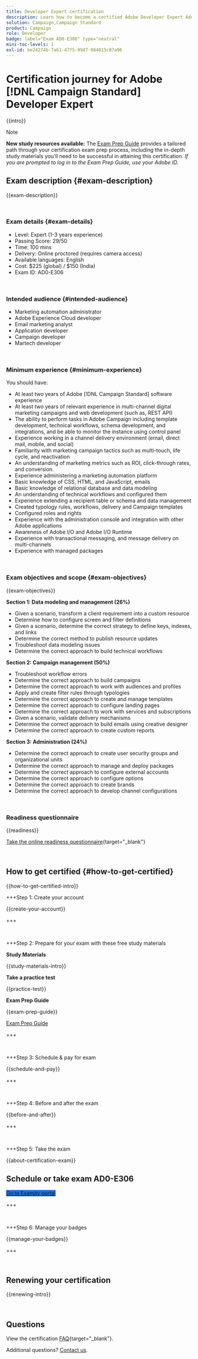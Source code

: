 ```yaml
---
title: Developer Expert certification
description: Learn how to become a certified Adobe Developer Expert Adobe [!DNL Campaign Standard].
solution: Campaign,Campaign Standard
product: Campaign
role: Developer
badge: label="Exam AD0-E306" type="neutral"
mini-toc-levels: 1
exl-id: be24274b-7a61-47f5-9947-984015c07a96
---
```

# Certification journey for Adobe [!DNL Campaign Standard] Developer Expert

{{intro}}

>[!NOTE]
>
>**New study resources available:** The [Exam Prep Guide](https://app.rockinfo.com/courses/256) provides a tailored path through your certification exam prep process, including the in-depth study materials you'll need to be successful in attaining this certification. _If you are prompted to log in to the Exam Prep Guide, use your Adobe ID._

## Exam description {#exam-description}

{{exam-description}}

<br>

### Exam details {#exam-details}
  
* Level: Expert (1-3 years experience)
* Passing Score: 29/50
* Time: 100 mins
* Delivery: Online proctored (requires camera access)
* Available languages: English
* Cost: $225 (global) / $150 (India)
* Exam ID: AD0-E306

<br>

### Intended audience {#intended-audience}

* Marketing automation administrator
* Adobe Experience Cloud developer
* Email marketing analyst
* Application developer
* Campaign developer
* Martech developer

<br>

### Minimum experience {#minimum-experience}

You should have:

* At least two years of Adobe [!DNL Campaign Standard] software experience
* At least two years of relevant experience in multi-channel digital marketing campaigns and web development (such as, REST API)
* The ability to perform tasks in Adobe Campaign including template development, technical workflows, schema development, and integrations, and be able to monitor the instance using control panel
* Experience working in a channel delivery environment (email, direct mail, mobile, and social)
* Familiarity with marketing campaign tactics such as multi-touch, life cycle, and reactivation
* An understanding of marketing metrics such as ROI, click-through rates, and conversion.
* Experience administering a marketing automation platform
* Basic knowledge of CSS, HTML, and JavaScript, emails
* Basic knowledge of relational database and data modeling
* An understanding of technical workflows and configured them
* Experience extending a recipient table or schema and data management
* Created typology rules, workflows, delivery and Campaign templates
* Configured roles and rights
* Experience with the administration console and integration with other Adobe applications
* Awareness of Adobe I/O and Adobe I/O Runtime
* Experience with transactional messaging, and message delivery on multi-channels
* Experience with managed packages

<br>

### Exam objectives and scope {#exam-objectives}

{{exam-objectives}}

**Section 1: Data modeling and management (26%)**

* Given a scenario, transform a client requirement into a custom resource
* Determine how to configure screen and filter definitions
* Given a scenario, determine the correct strategy to define keys, indexes, and links
* Determine the correct method to publish resource updates
* Troubleshoot data modeling issues
* Determine the correct approach to build technical workflows

**Section 2: Campaign management (50%)**

* Troubleshoot workflow errors
* Determine the correct approach to build campaigns
* Determine the correct approach to work with audiences and profiles
* Apply and create filter rules through typologies
* Determine the correct approach to create and manage templates
* Determine the correct approach to configure landing pages
* Determine the correct approach to work with services and subscriptions
* Given a scenario, validate delivery mechanisms
* Determine the correct approach to build emails using creative designer
* Determine the correct approach to create custom reports

**Section 3: Administration (24%)**

* Determine the correct approach to create user security groups and organizational units
* Determine the correct approach to manage and deploy packages
* Determine the correct approach to configure external accounts
* Determine the correct approach to configure options
* Determine the correct approach to create brands
* Determine the correct approach to develop channel configurations

<br>

### Readiness questionnaire

{{readiness}}

[Take the online readiness questionnaire](https://scorpion.caveon.com/launchpad/ad-q-e306-readiness-questionnaire-for-adobe-campaign-standard-developer-expert-exam){target="_blank"}

<br>

## How to get certified {#how-to-get-certified}

{{how-to-get-certified-intro}}

+++Step 1: Create your account

{{create-your-account}}

+++

<br>

+++Step 2: Prepare for your exam with these free study materials

**Study Materials**

{{study-materials-intro}}

**Take a practice test**

{{practice-test}}

**Exam Prep Guide**

{{exam-prep-guide}}

[Exam Prep Guide](https://app.rockinfo.com/courses/256)

+++ 

<br>

+++Step 3: Schedule & pay for exam

{{schedule-and-pay}}

+++

<br>

+++Step 4: Before and after the exam

{{before-and-after}}

+++

<br>

+++Step 5: Take the exam

{{about-certification-exam}}

## Schedule or take exam AD0-E306

<a href="https://www.certmetrics.com/adobe/candidate/examity_sso.aspx?eid=AD0-E306" target="_blank" class="spectrum-Button spectrum-Button--fill spectrum-Button--accent spectrum-Button--sizeM is-margin-bottom-big-big at-element-click-tracking" style="background-color:#1473E6">
                    
 <span class="spectrum-Button-label has-no-wrap">
   Go to Examity portal
</span>
</a>

+++

<br>

+++Step 6: Manage your badges

{{manage-your-badges}}

+++

<br>

## Renewing your certification

{{renewing-intro}}

<br>

## Questions

View the certification [FAQ](https://experienceleague.adobe.com/docs/certification/certification/faq.html){target="_blank"}.

Additional questions? [Contact us](mailto:certif@adobe.com).
